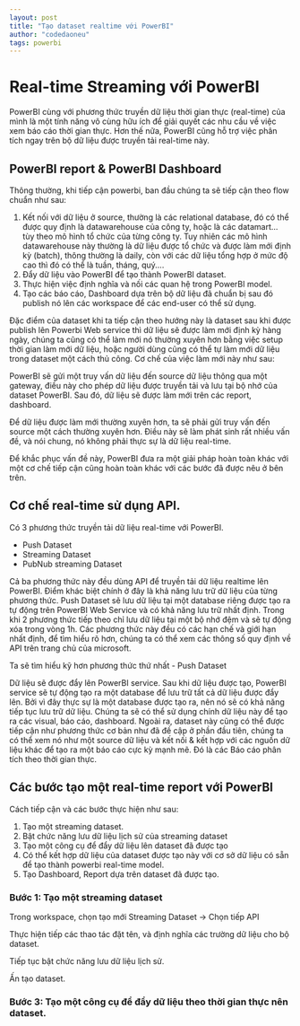 ```yaml
---
layout: post
title: "Tạo dataset realtime với PowerBI"
author: "codedaoneu"
tags: powerbi
---
```


# Real-time Streaming với PowerBI

PowerBI cùng với phương thức truyền dữ liệu thời gian thực (real-time) của mình là một tính năng vô cùng hữu ích để giải quyết các nhu cầu về việc xem báo cáo thời gian thực. Hơn thế nữa, PowerBI cũng hỗ trợ việc phân tích ngay trên bộ dữ liệu được truyền tải real-time này.

## PowerBI report & PowerBI Dashboard

Thông thường, khi tiếp cận powerbi, ban đầu chúng ta sẽ tiếp cận theo flow chuẩn như sau:

1. Kết nối với dữ liệu ở source, thường là các relational database, đó có thể được quy định là datawarehouse của công ty, hoặc là các datamart... tùy theo mô hình tổ chức của từng công ty. Tuy nhiên các mô hình datawarehouse này thường là dữ liệu được tổ chức và được làm mới định kỳ (batch), thông thường là daily, còn với các dữ liệu tổng hợp ở mức độ cao thì đó có thể là tuần, tháng, quý....
2. Đẩy dữ liệu vào PowerBI để tạo thành PowerBI dataset. 
3. Thực hiện việc định nghĩa và nối các quan hệ trong PowerBI model.
4. Tạo các báo cáo, Dashboard dựa trên bộ dữ liệu đã chuẩn bị sau đó publish nó lên các workspace để các end-user có thể sử dụng.

Đặc điểm của dataset khi ta tiếp cận theo hướng này là dataset sau khi được publish lên Powerbi Web service thì dữ liệu sẽ được làm mới định kỳ hàng ngày, chúng ta cũng có thể làm mới nó thường xuyên hơn bằng việc setup thời gian làm mới dữ liệu, hoặc người dùng cũng có thể tự làm mới dữ liệu trong dataset một cách thủ công. Cơ chế của việc làm mới này như sau:

PowerBI sẽ gửi một truy vấn dữ liệu đến source dữ liệu thông qua một gateway, điều này cho phép dữ liệu được truyền tải và lưu tại bộ nhớ của dataset PowerBI. Sau đó, dữ liệu sẽ được làm mới trên các report, dashboard.

Để dữ liệu được làm mới thường xuyên hơn, ta sẽ phải gửi truy vấn đến source một cách thường xuyên hơn. Điều này sẽ làm phát sinh rất nhiều vấn đề, và nói chung, nó không phải thực sự là dữ liệu real-time.

Để khắc phục vấn đề này, PowerBI đưa ra một giải pháp hoàn toàn khác với một cơ chế tiếp cận cũng hoàn toàn khác với các bước đã được nêu ở bên trên.

## Cơ chế real-time sử dụng API.

Có 3 phương thức truyền tải dữ liệu real-time với PowerBI.

+ Push Dataset
+ Streaming Dataset
+ PubNub streaming Dataset

Cả ba phương thức này đều dùng API để truyền tải dữ liệu realtime lên PowerBI. Điểm khác biệt chính ở đây là khả năng lưu trữ dữ liệu của từng phương thức. Push Dataset sẽ lưu dữ liệu tại một database riêng được tạo ra tự động trên PowerBI Web Service và có khả năng lưu trữ nhất định. Trong khi 2 phương thức tiếp theo chỉ lưu dữ liệu tại một bộ nhớ đệm và sẽ tự động xóa trong vòng 1h.
Các phương thức này đều có các hạn chế và giới hạn nhất định, để tìm hiểu rõ hơn, chúng ta có thể xem các thông số quy định về API trên trang chủ của microsoft.

Ta sẽ tìm hiểu kỹ hơn phương thức thứ nhất - Push Dataset

Dữ liệu sẽ được đẩy lên PowerBI service. Sau khi dữ liệu được tạo, PowerBI service sẽ tự động tạo ra một database để lưu trữ tất cả dữ liệu được đẩy lên. Bởi vì đây thực sự là một database được tạo ra, nên nó sẽ có khả năng tiếp tục lưu trữ dữ liệu. Chúng ta sẽ có thể sử dụng chính dữ liệu này để tạo ra các visual, báo cáo, dashboard. Ngoài ra, dataset này cũng có thể được tiếp cận như phương thức cơ bản như đã đề cập ở phần đầu tiên, chúng ta có thể xem nó như một source dữ liệu và kết nối & kết hợp với các nguồn dữ liệu khác để tạo ra một báo cáo cực kỳ mạnh mẽ. Đó là các Báo cáo phân tích theo thời gian thực.

## Các bước tạo một real-time report với PowerBI

Cách tiếp cận và các bước thực hiện như sau:

1. Tạo một streaming dataset.
2. Bật chức năng lưu dữ liệu lịch sử của streaming dataset
3. Tạo một công cụ để đẩy dữ liệu lên dataset đã được tạo
4. Có thể kết hợp dữ liệu của dataset được tạo này với cơ sở dữ liệu có sẵn để tạo thành powerbi real-time model.
5. Tạo Dashboard, Report dựa trên dataset đã được tạo.

### Bước 1: Tạo một streaming dataset

Trong workspace, chọn tạo mới Streaming Dataset -> Chọn tiếp API

Thực hiện tiếp các thao tác đặt tên, và định nghĩa các trường dữ liệu cho bộ dataset.

Tiếp tục bật chức năng lưu dữ liệu lịch sử.

Ấn tạo dataset.

### Bước 3: Tạo một công cụ để đẩy dữ liệu theo thời gian thực nên dataset.

